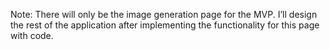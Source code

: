 Note: There will only be the image generation page for the MVP. I’ll design the rest of the application after implementing the functionality for this page with code.

